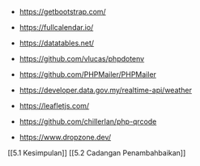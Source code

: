 - https://getbootstrap.com/

- https://fullcalendar.io/

- https://datatables.net/

- https://github.com/vlucas/phpdotenv

- https://github.com/PHPMailer/PHPMailer

- https://developer.data.gov.my/realtime-api/weather

- https://leafletjs.com/

- https://github.com/chillerlan/php-qrcode

- https://www.dropzone.dev/




[[5.1 Kesimpulan]]
[[5.2 Cadangan Penambahbaikan]]






